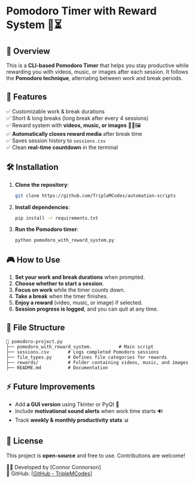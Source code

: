 # Pomodoro Timer with Reward System 🎯⏳

## 📌 Overview

This is a **CLI-based Pomodoro Timer** that helps you stay productive while rewarding you with videos, music, or images after each session. It follows the **Pomodoro technique**, alternating between work and break periods.

## 🚀 Features

✅ Customizable work & break durations\
✅ Short & long breaks (long break after every 4 sessions)\
✅ Reward system with **videos, music, or images** 🎥🎵🖼️\
✅ **Automatically closes reward media** after break time\
✅ Saves session history to `sessions.csv`\
✅ Clean **real-time countdown** in the terminal

## 🛠️ Installation

1. **Clone the repository**:
   ```bash
   git clone https://github.com/TripleMCodes/automation-scripts
   ```
2. **Install dependencies**:
   ```bash
   pip install -r requirements.txt
   ```
3. **Run the Pomodoro timer**:
   ```bash
   python pomodoro_with_reward_system.py
   ```

## 🎮 How to Use

1. **Set your work and break durations** when prompted.
2. **Choose whether to start a session**.
3. **Focus on work** while the timer counts down.
4. **Take a break** when the timer finishes.
5. **Enjoy a reward** (video, music, or image) if selected.
6. **Session progress is logged**, and you can quit at any time.

## 📂 File Structure

```
📂 pomodoro-project.py
├── pomodoro_with_reward_system.          # Main script
├── sessions.csv       # Logs completed Pomodoro sessions
├── file_types.py      # Defines file categories for rewards
├── rewards/           # Folder containing videos, music, and images
├── README.md          # Documentation
```

## ⚡ Future Improvements

- Add **a GUI version** using Tkinter or PyQt 🎨
- Include **motivational sound alerts** when work time starts 🔊
- Track **weekly & monthly productivity stats** 📊

## 📜 License

This project is **open-source** and free to use. Contributions are welcome!

👨‍💻 Developed by [Connor Connorson]\
🔗 GitHub: [[GitHub - TripleMCodes](https://github.com/TripleMCodes/automation-scripts)]
